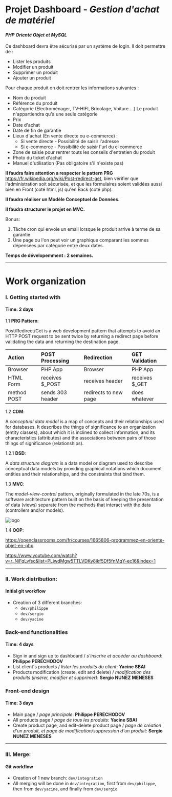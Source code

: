# Projet Dashboard - _Gestion d'achat de matériel_
#### _PHP Orienté Objet et MySQL_

Ce dashboard devra être sécurisé par un système de login. Il doit permettre de  :

  - Lister les produits
  - Modifier un produit
  - Supprimer un produit
  - Ajouter un produit

Pour chaque produit on doit rentrer les informations suivantes :

  - Nom du produit
  - Référence du produit
  - Catégorie (Electroménager, TV-HIFI, Bricolage, Voiture....) Le produit n'appartiendra qu'à une seule catégorie
  - Prix
  - Date d'achat
  - Date de fin de garantie
  - Lieux d'achat (En vente directe ou e-commerce) :
    - Si vente directe - Possibilité de saisir l'adresse
    - Si e-commerce - Possibilité de saisir l'url du e-commerce
  - Zone de saisie pour rentrer touts les conseils d'entretien du produit
  - Photo du ticket d'achat
  - Manuel d'utilisation (Pas obligatoire s'il n'existe pas)

**Il faudra faire attention a respecter le pattern PRG** https://fr.wikipedia.org/wiki/Post-redirect-get, bien vérifier que l'administration soit sécurisée, et que les formulaires soient validées aussi bien en Front (coté html, js) qu'en Back (coté php).

**Il faudra réaliser un Modèle Conceptuel de Données.**

**Il faudra structurer le projet en MVC.**

Bonus:

1. Tâche cron qui envoie un email lorsque le produit arrive à terme de sa garantie
2. Une page ou l'on peut voir un graphique comparant les sommes dépensées par catégorie entre deux dates.

**Temps de dévelopemment : 2 semaines.**

___

# Work organization

### I. Getting started with
#### Time: 2 days

1.1 **PRG Pattern**:

  Post/Redirect/Get is a web development pattern that attempts to avoid an HTTP POST request to be sent twice by returning a redirect page before validating the data and returning the destination page.

  | Action     | POST Processing  | Redirection           | GET Validation |
  | :--------- | :--------------- | :-------------------- | :------------- |
  | Browser    | PHP App          | Browser               | PHP App        |
  | HTML Form  | receives $_POST  | receives header       | receives $_GET |
  | method POST| sends 303 header | redirects to new page | does whatever  |

1.2 **CDM**:

  A *conceptual data model* is a map of concepts and their relationships used for databases.
  It describes the things of significance to an organization (entity classes), about which it is inclined to collect information, and its characteristics (attributes) and the associations between pairs of those things of significance (relationships).

1.2.1 **DSD**:

  A *data structure diagram* is a data model or diagram used to describe conceptual data models by providing graphical notations which document entities and their relationships, and the constraints that bind them.

1.3 **MVC**:

  The *model-view-control* pattern, originally formulated in the late 70s, is a software architecture pattern built on the basis of keeping the presentation of data (views) separate from the methods that interact with the data (controllers and/or models).

  ![logo](https://upload.wikimedia.org/wikipedia/commons/thumb/a/a0/MVC-Process.svg/1200px-MVC-Process.svg.png)

1.4 **OOP**:

  https://openclassrooms.com/fr/courses/1665806-programmez-en-oriente-objet-en-php

  https://www.youtube.com/watch?v=r_NiFqLvfsc&list=PLjwdMgw5TTLVDKy8ikf5Df5fnMqY-ec16&index=1

___

### II. Work distribution:
#### Initial git workflow
- Creation of 3 different branches:
  - ```dev/philippe```
  - ```dev/sergio```
  - ```dev/yacine```

### Back-end functionalities
#### Time: 4 days

- Sign in and sign up to dashboard / _s'inscrire et accéder au dashboard_: **Philippe PERECHODOV**
- List client's products / _lister les produits du client_: **Yacine SBAI**
- Products modification (create, edit and delete) / _modification des produits (insérer, modifier et supprimer)_: **Sergio NUNEZ MENESES**

### Front-end design
#### Time: 3 days
- Main page / _page principale_: **Philippe PERECHODOV**
- All products page / _page de tous les produits_: **Yacine SBAI**
- Create product page, and edit-delete product page / _page de création d'un produit, et page de modification/suppression d'un produit_: **Sergio NUNEZ MENESES**

___

### III. Merge:
#### Git workflow

- Creation of 1 new branch: ```dev/integration```
- All merging will be done in ```dev/integration```, first from ```dev/philippe```, then from ```dev/yacine```, and finally from ```dev/sergio```
